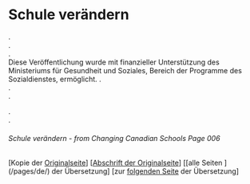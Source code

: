# Schule verändern
.  
.  
.  
Diese Veröffentlichung wurde mit finanzieller Unterstützung
des Ministeriums für Gesundheit und Soziales,
Bereich der Programme des Sozialdienstes, ermöglicht.
.  
.   
.   

.  
.  

###### Schule verändern - from Changing Canadian Schools Page 006

[Kopie der [Originalseite](/copies-from-original/CCS005.png)]
[[Abschrift der Originalseite](/en/Changing_Canadian_Schools-005)]
[[alle Seiten ] (/pages/de/) der Übersetzung]
[zur [folgenden Seite](Changing_Canadian_Schools-de-006) der Übersetzung]